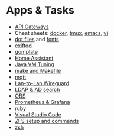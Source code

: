 # Apps & Tasks

* [API Gateways](api-gateways.html)
* Cheat sheets: [docker](docker.html), [tmux](tmux.html), [emacs](emacs.html),
[vi](vi.html)
* [dot files](dot-files) and [fonts](fonts.html)
* [exiftool](cli-exiftool.html)
* [gomplate](gomplate.html)
* [Home Assistant](home-assistant/)
* [Java VM Tuning](java-vm.html)
* [make and Makefile](make/)
* [mqtt](mqtt.html)
* [Lan-to-Lan Wireguard](wireguard.html)
* [LDAP & AD search](cli-ldap.html)
* [OBS](obs.html)
* [Prometheus & Grafana](prometheus-grafana.html)
* [ruby](ruby.html)
* [Visual Studio Code](vscode/)
* [ZFS setup and commands](zfs.html)
* [zsh](zsh.html)
